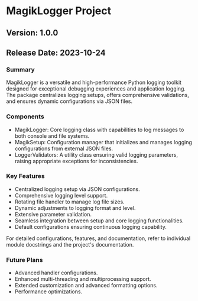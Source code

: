 # MagikLogger Project

## Version: 1.0.0  

## Release Date: 2023-10-24

### Summary
MagikLogger is a versatile and high-performance Python logging toolkit designed for exceptional debugging experiences 
and application logging. The package centralizes logging setups, offers comprehensive validations, and ensures dynamic 
configurations via JSON files.

### Components
- MagikLogger: Core logging class with capabilities to log messages to both console and file systems.
- MagikSetup: Configuration manager that initializes and manages logging configurations from external JSON files.
- LoggerValidators: A utility class ensuring valid logging parameters, raising appropriate exceptions for inconsistencies.

### Key Features
- Centralized logging setup via JSON configurations.
- Comprehensive logging level support.
- Rotating file handler to manage log file sizes.
- Dynamic adjustments to logging format and level.
- Extensive parameter validation.
- Seamless integration between setup and core logging functionalities.
- Default configurations ensuring continuous logging capability.

For detailed configurations, features, and documentation, refer to individual module docstrings and the project's 
documentation.

### Future Plans
- Advanced handler configurations.
- Enhanced multi-threading and multiprocessing support.
- Extended customization and advanced formatting options.
- Performance optimizations.
